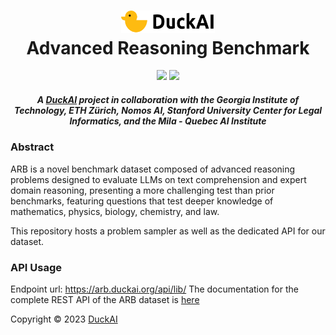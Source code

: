 <h1 align="center">
  <a href="https://duckai.org"><img src="https://raw.githubusercontent.com/TheDuckAI/duck_ai_website/main/public/static/images/twitter-card.png" alt="duckai logo" width="150"></a>
  <br/>
  Advanced Reasoning Benchmark
  </br>
</h1>

<p align="center">
    <img src="https://img.shields.io/github/checks-status/TheDuckAI/arb/main?style=flat-square">
    <img src="https://img.shields.io/badge/License-GPLv3-blue.svg">
</p>

<h5 align="center">A <a href="https://duckai.org/" target="_blank">DuckAI</a> project in collaboration with the Georgia Institute of Technology, ETH Zürich, Nomos AI, Stanford University Center for Legal Informatics, and the Mila - Quebec AI Institute</h4>

### Abstract

ARB is a novel benchmark dataset composed of advanced reasoning problems designed to evaluate LLMs on text comprehension and expert domain reasoning, presenting a more challenging test than prior benchmarks, featuring questions that test deeper knowledge of mathematics, physics, biology, chemistry, and law.

This repository hosts a problem sampler as well as the dedicated API for our dataset.

### API Usage

Endpoint url: https://arb.duckai.org/api/lib/
The documentation for the complete REST API of the ARB dataset is [here](https://app.swaggerhub.com/apis-docs/arb-dataset/arb-api/1.0.5)

Copyright © 2023 [DuckAI](https://github.com/TheDuckAI)
